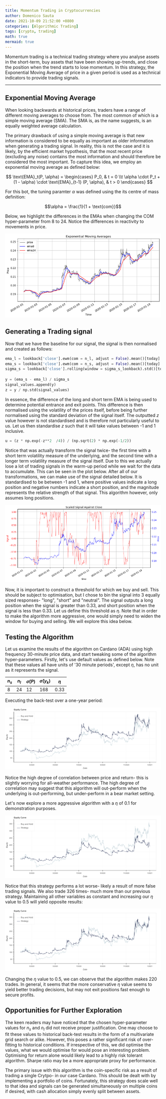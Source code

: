 ```yaml
---
title: Momentum Trading in Cryptocurrencies
author: Domenico Sauta
date: 2021-10-09 21:52:00 +0800
categories: [Algorithmic Trading]
tags: [crypto, trading]
math: true
mermaid: true
---
```


Momentum trading is a technical trading strategy where you analyse assets in the short-term, buy assets that have been showing up-trends, and close the position when the trend starts to lose momentum. In this strategy, the Exponential Moving Average of price in a given period is used as  a technical indicators to provide trading signals.

---

## Exponential Moving Average

When looking backwards at historical prices, traders have a range of different moving averages to choose from. The most common of which is a simple moving average (SMA). The SMA is, as the name suggests, is an equally weighted average calculation.

The primary drawback of using a simple moving average is that new information is considered to be equally as important as older information when generating a trading signal. In reality, this is not the case and it is likely, by the efficient market hypothesis, that the most recent price (excluding any noise) contains the most information and should therefore be considered the most important. To capture this idea, we employ an exponential moving average as defined below:

$$
\text{EMA}_t(P, \alpha) =
\begin{cases}
P_0, & t = 0 \\t
\alpha \cdot P_t + (1 - \alpha) \cdot \text{EMA}_{t-1} (P, \alpha), & t > 0
\end{cases}
$$

For this bot, the tuning paramter $\alpha$ was defined using the its centre of mass definition:

$$\alpha = \frac{1}{1 + \text{com}}$$

Below, we highlight the differences in the EMAs when changing the COM hyper-parameter from 8 to 24. Notice the differences in reactivity to movements in price.

![ema_demo](\assets\2021-10-10\ema_demo.PNG)

## Generating a Trading signal

Now that we have the baseline for our signal, the signal is then normalised and created as follows:

```python
ema_l = lookback['close'].ewm(com = n_l, adjust = False).mean()[today]
ema_s = lookback['close'].ewm(com = n_s, adjust = False).mean()[today]
sigma_s = lookback['close'].rolling(window = sigma_s_lookback).std()[today]

y = (ema_s - ema_l) / sigma_s
signal_values.append(y)
z = y / np.std(signal_values)
```

In essence, the difference of the long and short term EMA is being used to determine potential entrance and exit points. This difference is then normalised using the volatility of the prices itself, before being further normalised using the standard deviation of the signal itself. The outputted *z* value however is not standardised and is therefore not particularly useful to us. Let us then standardise *z* such that it will take values between -1 and 1 inclusive.   

```python
u = (z * np.exp(-z**2  /4)) / (np.sqrt(2) * np.exp(-1/2))
```
Notice that was actually transform the signal twice- the first time with a short term volatility measure of the underlying, and the second time with a longer term volatility measure of the signal itself. Due to this we actually lose a lot of trading signals in the warm-up period while we wait for the data to accumulate. This can be seen in the plot below. After all of our transformations, we can make use of the signal detailed below. It is standardised to be between -1 and 1, where positive values indicate a long position and negative numbers indicate a short position, and the magnitude represents the relative strength of that signal. This algorithm however, only assumes long positions.

![signal](\assets\2021-10-10\signal.PNG)

Now, it is important to construct a threshold for which we buy and sell. This should be subject to optimisation, but I chose to bin the signal into 3 equally sized responses- "long", "short" and "neutral". The signal outputs a long position when the signal is greater than 0.33, and short position when the signal is less than 0.33. Let us define this threshold as $\eta$. Note that in order to make the algorithm more aggressive, one would simply need to widen the window for buying and selling. We will explore this idea below.

## Testing the Algorithm

Let us examine the results of the algorithm on Cardano (ADA) using high frequency 30-minute price data, and start tweaking some of the algorithm hyper-parameters. Firstly, let's use default values as defined below. Note that these values all have units of '30 minute periods', except $\eta$, has no unit as it represents the signal.

|$n_s$|$n_l$|$\hat \sigma(P)$|$\hat \sigma(y_k)$|$\eta$|
|---|---|---|---|---|
|8   | 24  | 12 | 168  | 0.33   |

Executing the back-test over a one-year period:

![default_ada](\assets\2021-10-10\default_ada.PNG)

Notice the high degree of correlation between price and return- this is slightly worrying for all-weather performance. The high degree of correlation may suggest that this algorithm will out-perform when the underlying is out-performing, but under-perform in a bear market setting.

Let's now explore a more aggressive algorithm with a $\eta$ of 0.1 for demonstration purposes.

![low_eta](\assets\2021-10-10\low_eta.PNG)

Notice that this strategy performs a lot worse- likely a result of more false trading signals. We also trade 326 times- much more than our previous strategy. Maintaining all other variables as constant and increasing our $\eta$ value to 0.5 will yield opposite results:

![high_eta](\assets\2021-10-10\high_eta.PNG)

Changing the $\eta$ value to 0.5, we can observe that the algorithm makes 220 trades. In general, it seems that the more conservative $\eta$ value seems to yield better trading decisions, but may not exit positions fast enough to secure profits.

## Opportunities for Further Exploration

The keen readers may have noticed that the chosen hyper-parameter values for $n_s$ and $n_l$ did not receive proper justification. One may choose to fit these values to historical back-test results in the form of a multivariate grid search or alike. However, this poses a rather significant risk of over-fitting to historical conditions. If irrespective of this, we did optimise the values, what we would optimise for would pose an interesting problem. Optimising for return alone would likely lead to a highly risk tolerant algorithm. Sharpe ratio may be a more appropriate proxy for performance.

The primary issue with this algorithm is the coin-specific risk as a result of trading a single Crytpo- in our case Cardano. This should be dealt with by implementing a portfolio of coins. Fortunately, this strategy does scale well to that idea and signals can be generated simultaneously on multiple coins if desired, with cash allocation simply evenly split between assets.
